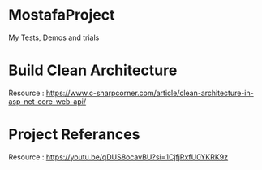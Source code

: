 # MostafaProject
My Tests, Demos and trials

# Build Clean Architecture
Resource : https://www.c-sharpcorner.com/article/clean-architecture-in-asp-net-core-web-api/
# Project Referances
Resource : https://youtu.be/qDUS8ocavBU?si=1CjfjRxfU0YKRK9z


